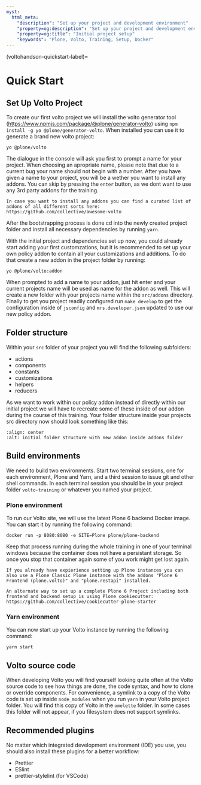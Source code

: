 ```yaml
---
myst:
  html_meta:
    "description": "Set up your project and development environment"
    "property=og:description": "Set up your project and development environment"
    "property=og:title": "Initial project setup"
    "keywords": "Plone, Volto, Training, Setup, Docker"
---
```


(voltohandson-quickstart-label)=

# Quick Start

## Set Up Volto Project

To create our first volto project we will install the volto generator tool (https://www.npmjs.com/package/@plone/generator-volto) using `npm install -g yo @plone/generator-volto`. When installed you can use it to generate a brand new volto project:

```shell
yo @plone/volto
```
The dialogue in the console will ask you first to prompt a name for your project. When choosing an apropriate name, please note that due to a current bug your name should not begin with a number. After you have given a name to your project, you will be a wether you want to install any addons. You can skip by pressing the `enter` button, as we dont want to use any 3rd party addons for the training.

```{hint}
In case you want to install any addons you can find a curated list of addons of all different sorts here: https://github.com/collective/awesome-volto
```

After the bootstrapping process is done cd into the newly created project folder and install all necessary dependencies by running `yarn`.

With the initial project and dependencies set up now, you could already start adding your first customzations, but it is recommended to set up your own policy addon to contain all your customizations and additions. To do that create a new addon in the project folder by running:

```shell
yo @plone/volto:addon
```

When prompted to add a name to your addon, just hit enter and your current projects name will be used as name for the addon as well. This will create a new folder with your projects name within the `src/addons` directory. Finally to get you project readily configured run `make develop` to get the configuration inside of `jsconfig` and `mrs.developer.json` updated to use our new policy addon.

## Folder structure

Within your `src` folder of your project you will find the following subfolders:

- actions
- components
- constants
- customizations
- helpers
- reducers

As we want to work within our policy addon instead of directly within our initial project we will have to recreate some of these inside of our addon during the course of this training. Your folder structure inside your projects src directory now should look something like this:

```{image} _static/initial_folder_structure.png
:align: center
:alt: initial folder structure with new addon inside addons folder
```


## Build environments

We need to build two environments.
Start two terminal sessions, one for each environment, Plone and Yarn, and a third session to issue git and other shell commands.
In each terminal session you should be in your project folder `volto-training` or whatever you named your project.

### Plone environment

To run our Volto site, we will use the latest Plone 6 backend Docker image.
You can start it by running the following command:

```shell
docker run -p 8080:8080 -e SITE=Plone plone/plone-backend
```

Keep that process running during the whole training in one of your terminal windows because the container does not have a persistant storage. So once you stop that container again some of you work might get lost again.

```{note}
If you already have expierience setting up Plone instances you can also use a Plone Classic Plone instance with the addons "Plone 6 Frontend (plone.volto)" and "plone.restapi" installed.
```

```{seealso}
An alternate way to set up a complete Plone 6 Project including both frontend and backend setup is using Plone cookiecutter: https://github.com/collective/cookiecutter-plone-starter
```
### Yarn environment

You can now start up your Volto instance by running the following command:

```shell
yarn start
```

## Volto source code

When developing Volto you will find yourself looking quite often at the Volto source code to see how things are done, the code syntax, and how to clone or override components.
For convenience, a symlink to a copy of the Volto code is set up inside `node_modules` when you run `yarn` in your Volto project folder.
You will find this copy of Volto in the `omelette` folder. In some cases this folder will not appear, if you filesystem does not support symlinks.

## Recommended plugins

No matter which integrated development environment (IDE) you use, you should also install these plugins for a better workflow:

- Prettier
- ESlint
- prettier-stylelint (for VSCode)
